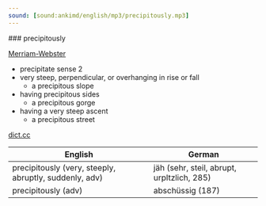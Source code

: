 ```yaml
---
sound: [sound:ankimd/english/mp3/precipitously.mp3]
---
```


\### precipitously

[Merriam-Webster](https://www.merriam-webster.com/dictionary/precipitously)

- precipitate sense 2
- very steep, perpendicular, or overhanging in rise or fall
    - a precipitous slope
- having precipitous sides
    - a precipitous gorge
- having a very steep ascent
    - a precipitous street

[dict.cc](https://www.dict.cc/precipitously)

| English        | German       |
| -------------- | ------------ |
| precipitously (very, steeply, abruptly, suddenly, adv) | jäh (sehr, steil, abrupt, urpltzlich, 285) |
| precipitously (adv) | abschüssig (187) |
